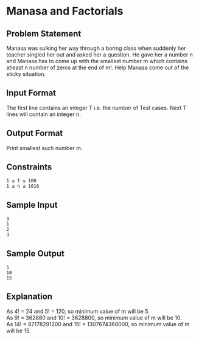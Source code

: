 # Manasa and Factorials

## Problem Statement

Manasa was sulking her way through a boring class when suddenly her teacher singled her out and asked her a question. He gave her a number n and Manasa has to come up with the smallest number m which contains atleast n number of zeros at the end of m!. Help Manasa come out of the sticky situation.

## Input Format
The first line contains an integer T i.e. the number of Test cases.
Next T lines will contain an integer n.

## Output Format
Print smallest such number m.

## Constraints
```
1 ≤ T ≤ 100
1 ≤ n ≤ 1016
```
## Sample Input
```
3
1
2
3
```
## Sample Output
```
5
10
15
```
## Explanation
As 4! = 24 and 5! = 120, so minimum value of m will be 5.  
As 9! = 362880 and 10! = 3628800, so minimum value of m will be 10.  
As 14! = 87178291200 and 15! = 1307674368000, so minimum value of m will be 15.
